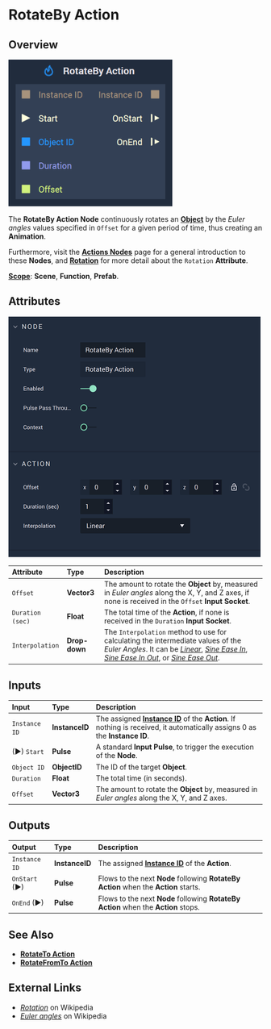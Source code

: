 # RotateBy Action

## Overview

![The RotateBy Action Node.](../../.gitbook/assets/rotatebyactionupdatedimage.png)

The **RotateBy Action Node** continuously rotates an [**Object**](../../objects-and-types/scene-objects/README.md) by the *Euler angles* values specified in `Offset` for a given period of time, thus creating an **Animation**.

Furthermore, visit the [**Actions Nodes**](README.md) page for a general introduction to these **Nodes**, and [**Rotation**](../../objects-and-types/attributes/common-attributes/transformation/README.md#rotation) for more detail about the `Rotation` **Attribute**.

[**Scope**](../overview.md#scopes): **Scene**, **Function**, **Prefab**.

## Attributes

![The RotateBy Action Node Attributes.](../../.gitbook/assets/rotatebyactionattributes.png)

| Attribute | Type | Description |
| :--- | :--- | :--- |
| `Offset` | **Vector3** | The amount to rotate the **Object** by, measured in *Euler angles* along the X, Y, and Z axes, if none is received in the `Offset` **Input Socket**.|
| `Duration (sec)` | **Float** | The total time of the **Action**, if none is received in the `Duration` **Input Socket**. |
| `Interpolation` | **Drop-down** | The `Interpolation` method to use for calculating the intermediate values of the *Euler Angles*. It can be [*Linear*](https://en.wikipedia.org/wiki/Linear_interpolation), [*Sine Ease In*](https://easings.net/#easeInSine), [*Sine Ease In Out*](https://easings.net/#easeInOutSine), or [*Sine Ease Out*](https://easings.net/#easeOutSine). |

## Inputs

| Input | Type | Description |
| :--- | :--- | :--- |
| `Instance ID` | **InstanceID** | The assigned [**Instance ID**](README.md#instance-id) of the **Action**. If nothing is received, it automatically assigns 0 as the **Instance ID**. |
| \(►\) `Start` | **Pulse** | A standard **Input Pulse**, to trigger the execution of the **Node**. |
| `Object ID` | **ObjectID** | The ID of the target **Object**. |
| `Duration` | **Float** | The total time \(in seconds\). |
| `Offset` | **Vector3** | The amount to rotate the **Object** by, measured in *Euler angles* along the X, Y, and Z axes. |

## Outputs

| Output | Type | Description |
| :--- | :--- | :--- |
| `Instance ID` | **InstanceID** | The assigned [**Instance ID**](README.md#instance-id) of the **Action**.  |
| `OnStart` \(►\) | **Pulse** | Flows to the next **Node** following **RotateBy Action** when the **Action** starts. |
| `OnEnd` \(►\) | **Pulse** | Flows to the next **Node** following **RotateBy Action** when the **Action** stops. |

## See Also

* [**RotateTo Action**](rotatetoaction.md)
* [**RotateFromTo Action**](rotatefromtoaction.md)

## External Links

* [_Rotation_](https://en.wikipedia.org/wiki/Rotation) on Wikipedia
* [_Euler angles_](https://en.wikipedia.org/wiki/Euler_angles) on Wikipedia

